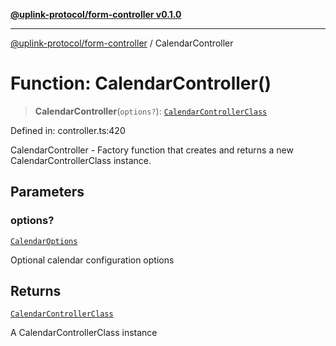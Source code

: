 [**@uplink-protocol/form-controller v0.1.0**](../README.md)

***

[@uplink-protocol/form-controller](../globals.md) / CalendarController

# Function: CalendarController()

> **CalendarController**(`options?`): [`CalendarControllerClass`](../classes/CalendarControllerClass.md)

Defined in: controller.ts:420

CalendarController - Factory function that creates and returns a new CalendarControllerClass instance.

## Parameters

### options?

[`CalendarOptions`](../interfaces/CalendarOptions.md)

Optional calendar configuration options

## Returns

[`CalendarControllerClass`](../classes/CalendarControllerClass.md)

A CalendarControllerClass instance
